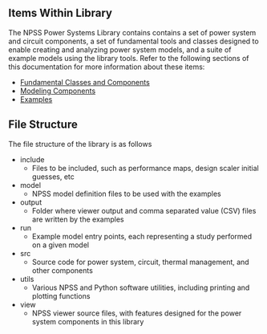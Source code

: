 ## Items Within Library
The NPSS Power Systems Library contains contains a set of power system and circuit components, a set of fundamental tools and classes designed to enable creating and analyzing power system models, and a suite of example models using the library tools. Refer to the following sections of this documentation for more information about these items:
* [Fundamental Classes and Components](Fundamental-Classes-and-Components)
* [Modeling Components](Modeling-Components)
* [Examples](Examples)

## File Structure
The file structure of the library is as follows
* include
    * Files to be included, such as performance maps, design scaler initial guesses, etc
* model
    * NPSS model definition files to be used with the examples
* output
    * Folder where viewer output and comma separated value (CSV) files are written by the examples
* run
    * Example model entry points, each representing a study performed on a given model
* src
    * Source code for power system, circuit, thermal management, and other components
* utils
    * Various NPSS and Python software utilities, including printing and plotting functions
* view
    * NPSS viewer source files, with features designed for the power system components in this library
